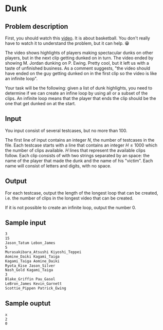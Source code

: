 # Dunk

## Problem description

First, you should watch this [video](https://youtu.be/7KC_UwJ81RU).
It is about basketball. You don't really have to watch it to understand
the problem, but it can help. :grin:

The video shows highlights of players making spectacular dunks on other
players, but in the next clip getting dunked on in turn. The video ended
by showing M. Jordan dunking on P. Ewing. Pretty cool, but it left us with
a taste of unfinished business. As a comment suggests, "the video should
have ended on the guy getting dunked on in the first clip so the video is
like an infinite loop".

Your task will be the following: given a list of dunk highlights, you need
to determine if we can create an infine loop by using all or a subset of the
clips. An infinite loop means that the player that ends the clip should be
the one that get dunked on at the start.

## Input

You input consist of several testcases, but no more than $100$.

The first line of input contains an integer $N$, the number of testcases
in the file. Each testcase starts with a line that contains an integer
$H \le 1000$ which the number of clips available. $H$ lines that represent
the available clips follow. Each clip consists of with two strings separated
by an space: the name of the player that made the dunk and the name of his
"victim". Each name will consist of letters and digits, with no space.

## Output

For each testcase, output the length of the longest loop that can be created,
i.e. the number of clips in the longest video that can be created.

If it is not possible to create an infinite loop, output the number $0$.

## Sample input

```txt
3
15
Jason_Tatum Lebon_James
5
Murasakibara_Atsushi Kiyoshi_Teppei
Aomine_Daiki Kagami_Taiga
Kagami_Taiga Aomine_Daiki
Ryota_Kise Jason_Silver
Nash_Gold Kagami_Taiga
3
Blake_Griffin Pau_Gasol
LeBron_James Kevin_Garnett
Scottie_Pippen Patrick_Ewing
```

## Sample ouptut

```txt
x
2
0
```
